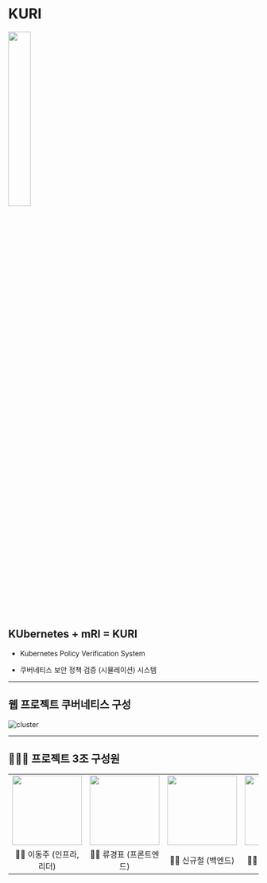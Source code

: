 # KURI



<p><img src="https://user-images.githubusercontent.com/113777043/219279140-d82c1170-faa7-4acc-a5c6-1d97c164646e.png" width = "30%"></p>


## KUbernetes + mRI = KURI


- Kubernetes Policy Verification System <br>

- 쿠버네티스 보안 정책 검증 (시뮬레이션) 시스템



---

## 웹 프로젝트 쿠버네티스 구성

![cluster](https://user-images.githubusercontent.com/68532437/217802633-545004f4-2505-4b32-8e47-07263a8a3431.png)


---

## 👨‍👨‍👦 프로젝트 3조 구성원

<table>
  <tr>
    <td height="140px" align="center"> <a href="https://github.com/Lee-Coderrr"><img src="https://avatars.githubusercontent.com/u/80030418?v=4" width="140px" /><br/></a></td>
    <td height="140px" align="center"> <a href="https://github.com/peachpotato6"><img src="https://avatars.githubusercontent.com/u/113777043?v=4" width="140px" /><br/></a></td>
    <td height="140px" align="center"> <a href="https://github.com/kyuchory"><img src="https://avatars.githubusercontent.com/u/87301355?v=4" width="140px" /><br/></a></td>
    <td height="140px" align="center"> <a href="https://github.com/1006lem"><img src="https://avatars.githubusercontent.com/u/68532437?s=460&v=4" width="140px" /><br/></a></td>
  </tr>
  <tr>
    <td align="center"> 👦🏻 이동주 (인프라, 리더)</td>
    <td align="center"> 👦🏻 류경표 (프론트엔드)</td>
    <td align="center"> 👦🏻 신규철 (백엔드)</td>
    <td align="center"> 👦🏻 김규민 (백엔드)</td>
  </tr>
</table>
